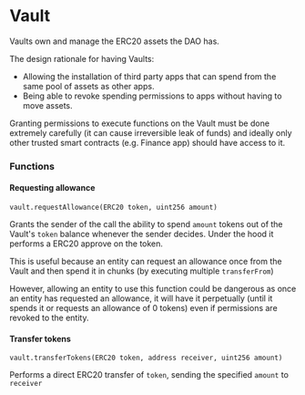 # Vault

Vaults own and manage the ERC20 assets the DAO has.

The design rationale for having Vaults:

- Allowing the installation of third party apps that can spend from the same pool of assets as other apps.
- Being able to revoke spending permissions to apps without having to move assets.

Granting permissions to execute functions on the Vault must be done extremely carefully (it can cause irreversible leak of funds) and ideally only other trusted smart contracts (e.g. Finance app) should have access to it.

### Functions

#### Requesting allowance
```
vault.requestAllowance(ERC20 token, uint256 amount)
```

Grants the sender of the call the ability to spend `amount` tokens out of the Vault's `token` balance whenever the sender decides. Under the hood it performs a ERC20 approve on the token.

This is useful because an entity can request an allowance once from the Vault and then spend it in chunks (by executing multiple `transferFrom`)

However, allowing an entity to use this function could be dangerous as once an entity has requested an allowance, it will have it perpetually (until it spends it or requests an allowance of 0 tokens) even if permissions are revoked to the entity.


#### Transfer tokens
```
vault.transferTokens(ERC20 token, address receiver, uint256 amount)
```

Performs a direct ERC20 transfer of `token`, sending the specified `amount` to `receiver`
